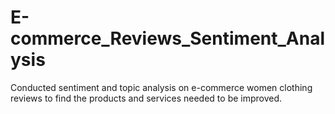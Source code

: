 # E-commerce_Reviews_Sentiment_Analysis
Conducted sentiment and topic analysis on e-commerce women clothing reviews to find the products and services needed to be improved.
